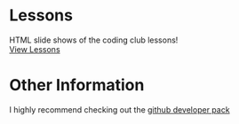 Lessons
=======

HTML slide shows of the coding club lessons!  
[View Lessons](http://skylinecodingclub.github.io/lessons/)

Other Information
=================
I highly recommend checking out the [github developer pack](https://education.github.com/pack)
